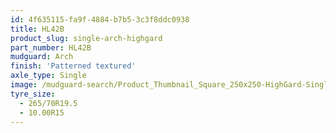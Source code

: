 ```yaml
---
id: 4f635115-fa9f-4884-b7b5-3c3f8ddc0938
title: HL42B
product_slug: single-arch-highgard
part_number: HL42B
mudguard: Arch
finish: 'Patterned textured'
axle_type: Single
image: /mudguard-search/Product_Thumbnail_Square_250x250-HighGard-Single-Arch.jpg
tyre_size:
  - 265/70R19.5
  - 10.00R15
---
```


